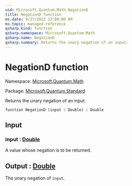 ```yaml
---
uid: Microsoft.Quantum.Math.NegationD
title: NegationD function
ms.date: 9/27/2022 12:00:00 AM
ms.topic: managed-reference
qsharp.kind: function
qsharp.namespace: Microsoft.Quantum.Math
qsharp.name: NegationD
qsharp.summary: Returns the unary negation of an input.
---
```


# NegationD function

Namespace: [Microsoft.Quantum.Math](xref:Microsoft.Quantum.Math)

Package: [Microsoft.Quantum.Standard](https://nuget.org/packages/Microsoft.Quantum.Standard)


Returns the unary negation of an input.

```qsharp
function NegationD (input : Double) : Double
```


## Input

### input : [Double](xref:microsoft.quantum.qsharp.valueliterals#double-literals)

A value whose negation is to be returned.



## Output : [Double](xref:microsoft.quantum.qsharp.valueliterals#double-literals)

The unary negation of `input`.